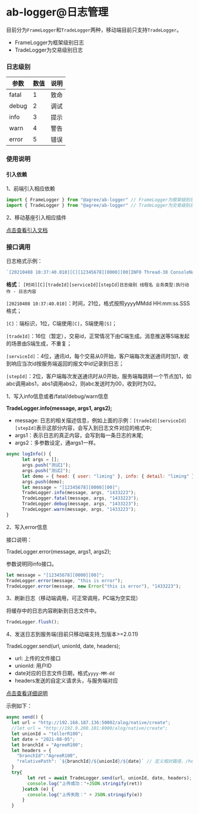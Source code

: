# ab-logger@日志管理

目前分为`FrameLogger`和`TradeLogger`两种，移动端目前只支持`TradeLogger`。

- FrameLogger为框架级别日志
- TradeLogger为交易级别日志

### 日志级别

| 参数    |  数值   | 说明               |
| ------- | ------ | -------------- |
| fatal   |   1    | 致命 |
| debug   |   2    | 调试 |
| info    |   3    | 提示       |
| warn    |   4    | 警告       |
| error   |   5    | 错误       |

### 使用说明

#### 引入依赖

1、前端引入相应依赖

```js
import { FrameLogger } from "@agree/ab-logger" // FrameLogger为框架级别日志
import { TradeLogger } from "@agree/ab-logger" // TradeLogger为交易级别日志
```

2、移动基座引入相应插件

[点击查看引入文档](http://192.168.180.26:50150/third-api/alog.html) 

### 接口调用

日志格式示例：
```javascript
`[20210408 10:37:40.010][C][12345678][0000][00]INFO Thread-38 ConsoleNativeLogger:write - register finish`
```
**格式**：
`[时间][C][tradeId][serviceId][stepId]日志级别 线程名 业务类型:执行动作 - 日志内容`

`[20210408 10:37:40.010]`：时间，21位，格式按照yyyyMMdd HH:mm:ss.SSS格式；

`[C]`：端标识，1位，C端使用`[C]`，S端使用`[S]`；

`[tradeId]`：16位（暂定），交易id，正常情况下由C端生成。消息推送等S端发起的场景由S端生成，不重复；

`[serviceId]`：4位，通讯id，每个交易从0开始，客户端每次发送通讯时加1，收到响应当次id按服务端返回的报文中id记录到日志；

`[stepId]`：2位，客户端每次发送通讯时从0开始，服务端每跳转一个节点加1，如abc调用abs1，abs1调用abs2，则abc发送时为00，收到时为02。

1、写入info信息或者/fatal/debug/warn信息

**TradeLogger.info(message, args1, args2);**

- message: 日志的相关描述信息，例如上面的示例：`[tradeId][serviceId][stepId]`表示这部分内容，会写入到日志文件对应的格式中;
- args1：表示日志的真正内容，会写到每一条日志的末尾;
- args2：多参数设定，通args1一样。

```javascript
async logInfo() {
      let args = [];
      args.push("测试1");
      args.push("测试2");
      let demo = { head: { user: "liming" }, info: { detail: "liming" } };
      args.push(demo);
      let message = "[12345678][0000][00]";
      TradeLogger.info(message, args, "1433223");
      TradeLogger.fatal(message, args, "1433223");
      TradeLogger.debug(message, args, "1433223");
      TradeLogger.warn(message, args, "1433223");
}
```

2、写入error信息

接口说明：

TradeLogger.error(message, args1, args2);

参数说明同info接口。

```javascript
let message = "[12345678][0000][00]";
TradeLogger.error(message, "this is error");
TradeLogger.error(message, new Error("this is error"), "1433223");
```

3、刷新日志（移动端调用，可正常调用，PC端为空实现）

将缓存中的日志内容刷新到日志文件中。

```javascript
TradeLogger.flush();
```

4、发送日志到服务端(目前只移动端支持,包版本>=2.0.11)

TradeLogger.send(url, unionId, date, headers);

- url: 上传的文件接口
- unionId: 用户ID
- date对应的日志文件日期，格式`yyyy-MM-dd`
- headers发送的自定义请求头，与服务端对应

[点击查看详细说明](http://192.168.180.26:50150/third-api/alog.html#版本管理) 

示例如下：

```javascript
async send() {
  let url = "http://192.168.187.136:50002/alog/native/create";
  //let url = "http://192.9.200.101:8000/alog/native/create";
  let unionId = "tellerR100";
  let date = "2021-08-05";
  let branchId = "AgreeR100";
  let headers = {
    "branchId":"AgreeR100",
    "relativePath": `${branchId}/${unionId}/${date}` // 定义相对路径，/home/abs/relativePath/20210805152530.log, /home/abs/AgreeR100/tellerR100/20210805152530.log
  }
  try{
        let ret = await TradeLogger.send(url, unionId, date, headers);
        console.log("上传成功："+JSON.stringify(ret))
      }catch (e) {
        console.log("上传失败：" + JSON.stringify(e))
      }
  }
```

